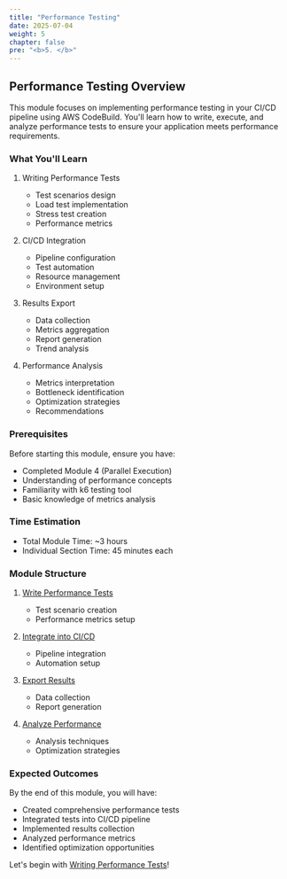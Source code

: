 ```yaml
---
title: "Performance Testing"
date: 2025-07-04
weight: 5
chapter: false
pre: "<b>5. </b>"
---
```


## Performance Testing Overview

This module focuses on implementing performance testing in your CI/CD pipeline using AWS CodeBuild. You'll learn how to write, execute, and analyze performance tests to ensure your application meets performance requirements.

### What You'll Learn

1. Writing Performance Tests
   - Test scenarios design
   - Load test implementation
   - Stress test creation
   - Performance metrics

2. CI/CD Integration
   - Pipeline configuration
   - Test automation
   - Resource management
   - Environment setup

3. Results Export
   - Data collection
   - Metrics aggregation
   - Report generation
   - Trend analysis

4. Performance Analysis
   - Metrics interpretation
   - Bottleneck identification
   - Optimization strategies
   - Recommendations

### Prerequisites

Before starting this module, ensure you have:
- Completed Module 4 (Parallel Execution)
- Understanding of performance concepts
- Familiarity with k6 testing tool
- Basic knowledge of metrics analysis

### Time Estimation
- Total Module Time: ~3 hours
- Individual Section Time: 45 minutes each

### Module Structure

1. [Write Performance Tests](5.1-write-performance-tests/)
   - Test scenario creation
   - Performance metrics setup

2. [Integrate into CI/CD](5.2-integrate-into-ci/)
   - Pipeline integration
   - Automation setup

3. [Export Results](5.3-export-results/)
   - Data collection
   - Report generation

4. [Analyze Performance](5.4-analyze-performance/)
   - Analysis techniques
   - Optimization strategies

### Expected Outcomes

By the end of this module, you will have:
- Created comprehensive performance tests
- Integrated tests into CI/CD pipeline
- Implemented results collection
- Analyzed performance metrics
- Identified optimization opportunities

Let's begin with [Writing Performance Tests](5.1-write-performance-tests/)!

